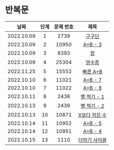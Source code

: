 # 반복문

|날짜|단계|문제 번호|제목|
|:---:|:---:|:---:|:---:|
|2022.10.09|1|2739|[구구단](https://github.com/dongyoon1126/Study_algorithms/blob/main/BAEKJOON/%EB%B0%98%EB%B3%B5%EB%AC%B8/Code/1.%20%EA%B5%AC%EA%B5%AC%EB%8B%A8.md)|
|2022.10.09|2|10950|[A+B - 3](https://github.com/dongyoon1126/Study_algorithms/blob/main/BAEKJOON/%EB%B0%98%EB%B3%B5%EB%AC%B8/Code/2.%20A%2BB%20-%203.md)|
|2022.10.09|3|8393|[합](https://github.com/dongyoon1126/Study_algorithms/blob/main/BAEKJOON/%EB%B0%98%EB%B3%B5%EB%AC%B8/Code/3.%20%ED%95%A9.md)|
|2022.10.09|4|25304|[영수증](https://github.com/dongyoon1126/Study_algorithms/blob/main/BAEKJOON/%EB%B0%98%EB%B3%B5%EB%AC%B8/Code/4.%20%EC%98%81%EC%88%98%EC%A6%9D.md)|
|2022.11.25|5|15552|[빠른 A+B](https://github.com/drew105/Study_algorithms/blob/main/BAEKJOON/%EB%B0%98%EB%B3%B5%EB%AC%B8/Code/5.%20%EB%B9%A0%EB%A5%B8%20A%2BB.md)|
|2022.10.10|6|11021|[A+B - 7](https://github.com/dongyoon1126/Study_algorithms/blob/main/BAEKJOON/%EB%B0%98%EB%B3%B5%EB%AC%B8/Code/6.%20A%2BB%20-%207.md)|
|2022.10.10|7|11022|[A+B - 8](https://github.com/dongyoon1126/Study_algorithms/blob/main/BAEKJOON/%EB%B0%98%EB%B3%B5%EB%AC%B8/Code/7.%20A%2BB%20-%208.md)|
|2022.10.11|8|2438|[별 찍기 - 1](https://github.com/dongyoon1126/Study_algorithms/blob/main/BAEKJOON/%EB%B0%98%EB%B3%B5%EB%AC%B8/Code/8.%20%EB%B3%84%20%EC%B0%8D%EA%B8%B0%20-%201.md)|
|2022.10.13|9|2439|[별 찍기 - 2](https://github.com/dongyoon1126/Study_algorithms/blob/main/BAEKJOON/%EB%B0%98%EB%B3%B5%EB%AC%B8/Code/9.%20%EB%B3%84%20%EC%B0%8D%EA%B8%B0%20-%202.md)|
|2022.10.13|10|10871|[X보다 작은 수](https://github.com/dongyoon1126/Study_algorithms/blob/main/BAEKJOON/%EB%B0%98%EB%B3%B5%EB%AC%B8/Code/10.%20X%EB%B3%B4%EB%8B%A4%20%EC%9E%91%EC%9D%80%20%EC%88%98.md)|
|2022.10.14|11|10952|[A+B - 5](https://github.com/dongyoon1126/Study_algorithms/blob/main/BAEKJOON/%EB%B0%98%EB%B3%B5%EB%AC%B8/Code/11.%20A%2BB%20-%205.md)|
|2022.10.14|12|10951|[A+B - 4](https://github.com/dongyoon1126/Study_algorithms/blob/main/BAEKJOON/%EB%B0%98%EB%B3%B5%EB%AC%B8/Code/12.%20A%2BB%20-%204.md)|
|2022.10.15|13|1110|[더하기 사이클]()|
